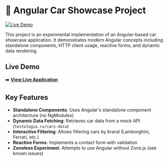 # 🚗 Angular Car Showcase Project

[![Live Demo](https://img.shields.io/badge/Demo-Live%20Demo-green?style=for-the-badge)](https://balalaika73.github.io/CarsRentAngular/)

This project is an experimental implementation of an Angular-based car showcase application. It demonstrates modern Angular concepts including standalone components, HTTP client usage, reactive forms, and dynamic data rendering.

## Live Demo
➡️ **[View Live Application](https://balalaika73.github.io/CarsRentAngular/)**

## Key Features

- **Standalone Components**: Uses Angular's standalone component architecture (no NgModules)
- **Dynamic Data Fetching**: Retrieves car data from a mock API (`testologia.ru/cars-data`)
- **Interactive Filtering**: Allows filtering cars by brand (Lamborghini, Ferrari, etc.)
- **Reactive Forms**: Implements a contact form with validation
- **Zoneless Experiment**: Attempts to use Angular without Zone.js (see known issues)